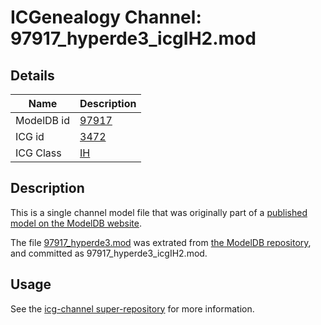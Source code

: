 # ICGenealogy Channel: 97917\_hyperde3\_icgIH2.mod

## Details

Name | Description
---- | -----------
ModelDB id | [97917](http://senselab.med.yale.edu/ModelDB/ShowModel.cshtml?model=97917)
ICG id | [3472](http://icg.neurotheory.ox.ac.uk/channels/4/3472)
ICG Class | [IH](http://icg.neurotheory.ox.ac.uk/channels/4)

## Description

This is a single channel model file that was originally part of a [published model on the ModelDB website](http://senselab.med.yale.edu/mModelDB/ShowModel.cshtml?model=97917).

The file [97917\_hyperde3.mod](97917_hyperde3_icgIH2.mod) was extrated from [the ModelDB repository](http://senselab.med.yale.edu/ModelDB/ShowModel.cshtml?model=97917), and committed as 97917\_hyperde3\_icgIH2.mod.

## Usage

See the [icg-channel super-repository](https://github.com/icgenealogy/icg-channels) for more information.